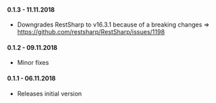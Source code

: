 #### 0.1.3 - 11.11.2018
* Downgrades RestSharp to v16.3.1 because of a breaking changes => https://github.com/restsharp/RestSharp/issues/1198

#### 0.1.2 - 09.11.2018
* Minor fixes

#### 0.1.1 - 06.11.2018
* Releases initial version
